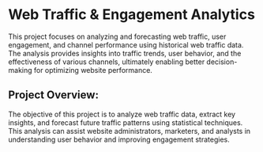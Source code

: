 # Web Traffic & Engagement Analytics
This project focuses on analyzing and forecasting web traffic, user engagement, and channel performance using historical web traffic data. The analysis provides insights into traffic trends, user behavior, and the effectiveness of various channels, ultimately enabling better decision-making for optimizing website performance.

## Project Overview:
The objective of this project is to analyze web traffic data, extract key insights, and forecast future traffic patterns using statistical techniques. This analysis can assist website administrators, marketers, and analysts in understanding user behavior and improving engagement strategies.
